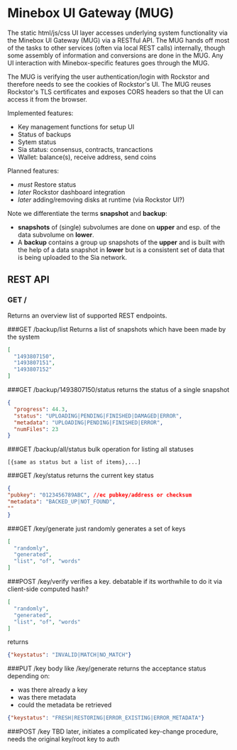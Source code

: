 # Minebox UI Gateway (MUG)

The static html/js/css UI layer accesses underlying system functionality via the
Minebox UI Gateway (MUG) via a RESTful API.
The MUG hands off most of the tasks to other services (often via local REST
calls) internally, though some assembly of information and conversions are done
in the MUG. Any UI interaction with Minebox-specific features goes through the
MUG.

The MUG is verifying the user authentication/login with Rockstor and therefore
needs to see the cookies of Rockstor's UI. The MUG reuses Rockstor's TLS
certificates and exposes CORS headers so that the UI can access it from the
browser.


Implemented features:

* Key management functions for setup UI
* Status of backups
* Sytem status
* Sia status: consensus, contracts, trancactions
* Wallet: balance(s), receive address, send coins

Planned features:

* *must* Restore status
* *later* Rockstor dashboard integration
* *later* adding/removing disks at runtime (via Rockstor UI?)

Note we differentiate the terms **snapshot** and **backup**:

*  **snapshots** of (single) subvolumes are done on **upper** and esp. of the
   data subvolume on **lower**.
*  A **backup** contains a group up snapshots of the **upper** and is built with
   the help of a data snapshot in **lower** but is a consistent set of data that
   is being uploaded to the Sia network.


## REST API
### GET /
Returns an overview list of supported REST endpoints.

###GET /backup/list
Returns a list of snapshots which have been made by the system
```json
[
  "1493807150",
  "1493807151",
  "1493807152"
]
```


###GET /backup/1493807150/status
returns the status of a single snapshot

```json
{
  "progress": 44.3,
  "status": "UPLOADING|PENDING|FINISHED|DAMAGED|ERROR",
  "metadata": "UPLOADING|PENDING|FINISHED|ERROR",
  "numFiles": 23
}
```
###GET /backup/all/status
bulk operation for listing all statuses
```
[{same as status but a list of items},...]
```

###GET /key/status
returns the current key status
```json
{
"pubkey": "0123456789ABC", //ec pubkey/address or checksum
"metadata": "BACKED_UP|NOT_FOUND",
""
}
```
###GET /key/generate
just randomly generates a set of keys
```json
[
  "randomly",
  "generated",
  "list", "of", "words"
]
```
###POST /key/verify
verifies a key. debatable if its worthwhile to do it via client-side computed hash?
```json
[
  "randomly",
  "generated",
  "list", "of", "words"
]
```
returns
```json
{"keystatus": "INVALID|MATCH|NO_MATCH"}
```
 
###PUT /key
body like /key/generate
returns the acceptance status depending on:
 * was there already a key
 * was there metadata
 * could the metadata be retrieved
```json
{"keystatus": "FRESH|RESTORING|ERROR_EXISTING|ERROR_METADATA"}
```
 
 
###POST /key 
TBD later, initiates a complicated key-change procedure, needs the original key/root key to auth